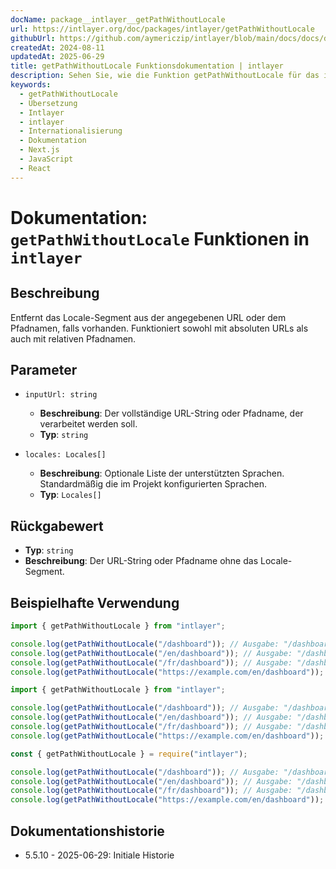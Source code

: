 ```yaml
---
docName: package__intlayer__getPathWithoutLocale
url: https://intlayer.org/doc/packages/intlayer/getPathWithoutLocale
githubUrl: https://github.com/aymericzip/intlayer/blob/main/docs/docs/de/packages/intlayer/getPathWithoutLocale.md
createdAt: 2024-08-11
updatedAt: 2025-06-29
title: getPathWithoutLocale Funktionsdokumentation | intlayer
description: Sehen Sie, wie die Funktion getPathWithoutLocale für das intlayer-Paket verwendet wird
keywords:
  - getPathWithoutLocale
  - Übersetzung
  - Intlayer
  - intlayer
  - Internationalisierung
  - Dokumentation
  - Next.js
  - JavaScript
  - React
---
```


# Dokumentation: `getPathWithoutLocale` Funktionen in `intlayer`

## Beschreibung

Entfernt das Locale-Segment aus der angegebenen URL oder dem Pfadnamen, falls vorhanden. Funktioniert sowohl mit absoluten URLs als auch mit relativen Pfadnamen.

## Parameter

- `inputUrl: string`

  - **Beschreibung**: Der vollständige URL-String oder Pfadname, der verarbeitet werden soll.
  - **Typ**: `string`

- `locales: Locales[]`
  - **Beschreibung**: Optionale Liste der unterstützten Sprachen. Standardmäßig die im Projekt konfigurierten Sprachen.
  - **Typ**: `Locales[]`

## Rückgabewert

- **Typ**: `string`
- **Beschreibung**: Der URL-String oder Pfadname ohne das Locale-Segment.

## Beispielhafte Verwendung

```typescript codeFormat="typescript"
import { getPathWithoutLocale } from "intlayer";

console.log(getPathWithoutLocale("/dashboard")); // Ausgabe: "/dashboard"
console.log(getPathWithoutLocale("/en/dashboard")); // Ausgabe: "/dashboard"
console.log(getPathWithoutLocale("/fr/dashboard")); // Ausgabe: "/dashboard"
console.log(getPathWithoutLocale("https://example.com/en/dashboard")); // Ausgabe: "https://example.com/dashboard"
```

```javascript codeFormat="esm"
import { getPathWithoutLocale } from "intlayer";

console.log(getPathWithoutLocale("/dashboard")); // Ausgabe: "/dashboard"
console.log(getPathWithoutLocale("/en/dashboard")); // Ausgabe: "/dashboard"
console.log(getPathWithoutLocale("/fr/dashboard")); // Ausgabe: "/dashboard"
console.log(getPathWithoutLocale("https://example.com/en/dashboard")); // Ausgabe: "https://example.com/dashboard"
```

```javascript codeFormat="commonjs"
const { getPathWithoutLocale } = require("intlayer");

console.log(getPathWithoutLocale("/dashboard")); // Ausgabe: "/dashboard"
console.log(getPathWithoutLocale("/en/dashboard")); // Ausgabe: "/dashboard"
console.log(getPathWithoutLocale("/fr/dashboard")); // Ausgabe: "/dashboard"
console.log(getPathWithoutLocale("https://example.com/en/dashboard")); // Ausgabe: "https://example.com/dashboard"
```

## Dokumentationshistorie

- 5.5.10 - 2025-06-29: Initiale Historie
